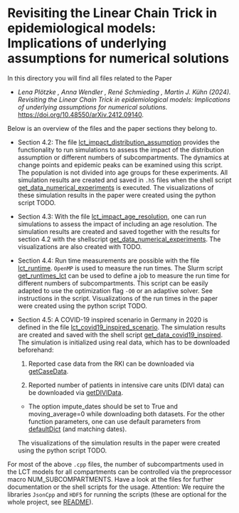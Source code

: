 # Revisiting the Linear Chain Trick in epidemiological models: Implications of underlying assumptions for numerical solutions #

In this directory you will find all files related to the Paper 

- _Lena Plötzke , Anna Wendler , René Schmieding , Martin J. Kühn (2024). Revisiting the Linear Chain Trick in epidemiological models: Implications of underlying assumptions for numerical solutions._ 
https://doi.org/10.48550/arXiv.2412.09140.

Below is an overview of the files and the paper sections they belong to.

- Section 4.2: The file [lct_impact_distribution_assumption](lct_impact_distribution_assumption.cpp) provides the functionality to run simulations to assess the impact of the distribution assumption or different numbers of subcompartments. The dynamics at change points and epidemic peaks can be examined using this script. The population is not divided into age groups for these experiments. All simulation results are created and saved in `.h5` files when the shell script [get_data_numerical_experiments](get_data_numerical_experiments.sh) is executed. The visualizations of these simulation results in the paper were created using the python script TODO.

- Section 4.3: With the file [lct_impact_age_resolution](lct_impact_age_resolution.cpp), one can run simulations to assess the impact of including an age resolution. The simulation results are created and saved together with the results for section 4.2 with the shellscript [get_data_numerical_experiments](get_data_numerical_experiments.sh). The visualizations are also created with TODO.

- Section 4.4: Run time measurements are possible with the file [lct_runtime](lct_runtime.cpp). `OpenMP` is used to measure the run times. The Slurm script [get_runtimes_lct](get_runtimes_lct.sh) can be used to define a job to measure the run time for different numbers of subcompartments. This script can be easily adapted to use the optimization flag `-O0` or an adaptive solver. See instructions in the script. Visualizations of the run times in the paper were created using the python script TODO.

- Section 4.5: A COVID-19 inspired scenario in Germany in 2020 is defined in the file [lct_covid19_inspired_scenario](lct_covid19_inspired_scenario.cpp). The simulation results are created and saved with the shell script [get_data_covid19_inspired](get_data_covid19_inspired.sh). 
    The simulation is initialized using real data, which has to be downloaded beforehand:
    1. Reported case data from the RKI can be downloaded via [getCaseData](../../../pycode/memilio-epidata/memilio/epidata/getCaseData.py).

    2. Reported number of patients in intensive care units (DIVI data) can be downloaded via [getDIVIData](../../../pycode/memilio-epidata/memilio/epidata/getDIVIData.py).

    - The option impute_dates should be set to True and moving_average=0 while downloading both datasets. For the other function parameters, one can use default parameters from [defaultDict](../../../pycode/memilio-epidata/memilio/epidata/defaultDict.py) (and matching dates).

    The visualizations of the simulation results in the paper were created using the python script TODO.


For most of the above `.cpp` files, the number of subcompartments used in the LCT models for all compartments can be controlled via the preprocessor macro NUM_SUBCOMPARTMENTS. Have a look at the files for further documentation or the shell scripts for the usage. 
Attention: We require the libraries `JsonCpp` and `HDF5` for running the scripts (these are optional for the whole project, see [README](../../README.md)).
